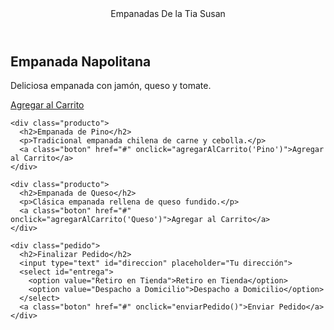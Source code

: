 <!DOCTYPE html>
<html lang="es">
<head>
  <meta charset="UTF-8">
  <meta name="viewport" content="width=device-width, initial-scale=1.0">
  <title>Empanadas de la Tía Susan</title>
  <link rel="stylesheet" href="style.css">
</head>
<body>
  <header>Empanadas De la Tia Susan</header>

  <div class="container">
    <div class="producto">
      <h2>Empanada Napolitana</h2>
      <p>Deliciosa empanada con jamón, queso y tomate.</p>
      <a class="boton" href="#" onclick="agregarAlCarrito('Napolitana')">Agregar al Carrito</a>
    </div>

    <div class="producto">
      <h2>Empanada de Pino</h2>
      <p>Tradicional empanada chilena de carne y cebolla.</p>
      <a class="boton" href="#" onclick="agregarAlCarrito('Pino')">Agregar al Carrito</a>
    </div>

    <div class="producto">
      <h2>Empanada de Queso</h2>
      <p>Clásica empanada rellena de queso fundido.</p>
      <a class="boton" href="#" onclick="agregarAlCarrito('Queso')">Agregar al Carrito</a>
    </div>

    <div class="pedido">
      <h2>Finalizar Pedido</h2>
      <input type="text" id="direccion" placeholder="Tu dirección">
      <select id="entrega">
        <option value="Retiro en Tienda">Retiro en Tienda</option>
        <option value="Despacho a Domicilio">Despacho a Domicilio</option>
      </select>
      <a class="boton" href="#" onclick="enviarPedido()">Enviar Pedido</a>
    </div>
  </div>
  <script src="script.js"></script>
</body>
</html>
